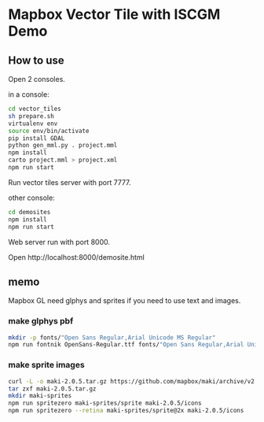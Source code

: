 # Mapbox Vector Tile with ISCGM Demo

## How to use

Open 2 consoles.

in a console:

```bash
cd vector_tiles
sh prepare.sh
virtualenv env
source env/bin/activate
pip install GDAL
python gen_mml.py . project.mml
npm install
carto project.mml > project.xml
npm run start
```

Run vector tiles server with port 7777.

other console:

```bash
cd demosites
npm install
npm run start
```

Web server run with port 8000.

Open http://localhost:8000/demosite.html

## memo

Mapbox GL need glphys and sprites if you need to use text and images.

### make glphys pbf

```bash
mkdir -p fonts/"Open Sans Regular,Arial Unicode MS Regular"
npm run fontnik OpenSans-Regular.ttf fonts/"Open Sans Regular,Arial Unicode MS Regular"
```

### make sprite images

```bash
curl -L -o maki-2.0.5.tar.gz https://github.com/mapbox/maki/archive/v2.0.5.zip
tar zxf maki-2.0.5.tar.gz
mkdir maki-sprites
npm run spritezero maki-sprites/sprite maki-2.0.5/icons
npm run spritezero --retina maki-sprites/sprite@2x maki-2.0.5/icons
```
